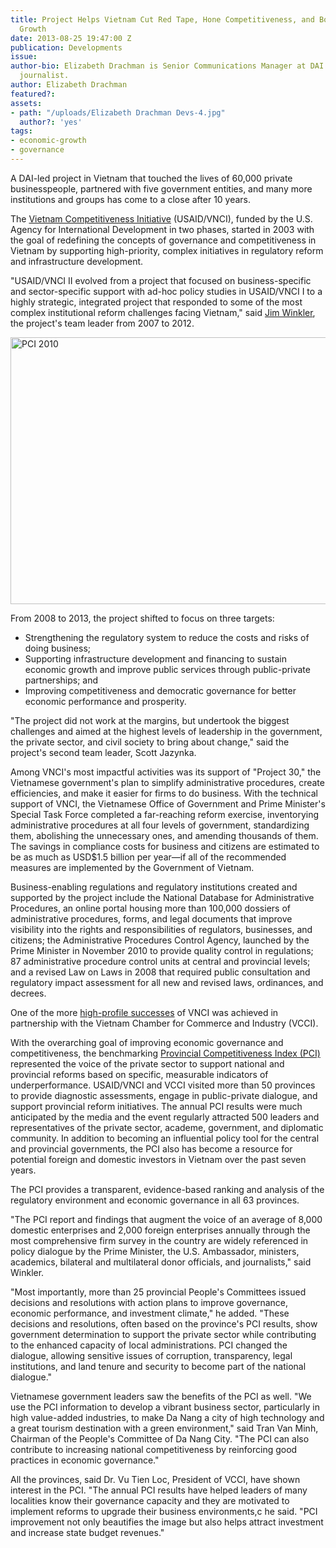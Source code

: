 ```yaml
---
title: Project Helps Vietnam Cut Red Tape, Hone Competitiveness, and Boost Economic
  Growth
date: 2013-08-25 19:47:00 Z
publication: Developments
issue: 
author-bio: Elizabeth Drachman is Senior Communications Manager at DAI and a former
  journalist.
author: Elizabeth Drachman
featured?: 
assets:
- path: "/uploads/Elizabeth Drachman Devs-4.jpg"
  author?: 'yes'
tags:
- economic-growth
- governance
---
```


A DAI-led project in Vietnam that touched the lives of 60,000 private businesspeople, partnered with five government entities, and many more institutions and groups has come to a close after 10 years.




The [Vietnam Competitiveness Initiative][1] (USAID/VNCI), funded by the U.S. Agency for International Development in two phases, started in 2003 with the goal of redefining the concepts of governance and competitiveness in Vietnam by supporting high-priority, complex initiatives in regulatory reform and infrastructure development.

"USAID/VNCI II evolved from a project that focused on business-specific and sector-specific support with ad-hoc policy studies in USAID/VNCI I to a highly strategic, integrated project that responded to some of the most complex institutional reform challenges facing Vietnam," said [Jim Winkler][2], the project's team leader from 2007 to 2012.

<a data-flickr-embed="true" data-context="true"  href="https://www.flickr.com/photos/daiglobal/9034197295/in/photostream/" title="PCI 2010"><img src="https://c1.staticflickr.com/8/7380/9034197295_077e1c72cb_z.jpg" width="640" height="427" alt="PCI 2010"></a><script async src="//embedr.flickr.com/assets/client-code.js" charset="utf-8"></script>

From 2008 to 2013, the project shifted to focus on three targets:

* Strengthening the regulatory system to reduce the costs and risks of doing business;
* Supporting infrastructure development and financing to sustain economic growth and improve public services through public-private partnerships; and
* Improving competitiveness and democratic governance for better economic performance and prosperity.

"The project did not work at the margins, but undertook the biggest challenges and aimed at the highest levels of leadership in the government, the private sector, and civil society to bring about change," said the project's second team leader, Scott Jazynka.

Among VNCI's most impactful activities was its support of "Project 30," the Vietnamese government's plan to simplify administrative procedures, create efficiencies, and make it easier for firms to do business. With the technical support of VNCI, the Vietnamese Office of Government and Prime Minister's Special Task Force completed a far-reaching reform exercise, inventorying administrative procedures at all four levels of government, standardizing them, abolishing the unnecessary ones, and amending thousands of them. The savings in compliance costs for business and citizens are estimated to be as much as USD$1.5 billion per year—if all of the recommended measures are implemented by the Government of Vietnam.

Business-enabling regulations and regulatory institutions created and supported by the project include the National Database for Administrative Procedures, an online portal housing more than 100,000 dossiers of administrative procedures, forms, and legal documents that improve visibility into the rights and responsibilities of regulators, businesses, and citizens; the Administrative Procedures Control Agency, launched by the Prime Minister in November 2010 to provide quality control in regulations; 87 administrative procedure control units at central and provincial levels; and a revised Law on Laws in 2008 that required public consultation and regulatory impact assessment for all new and revised laws, ordinances, and decrees.

One of the more [high-profile successes][3] of VNCI was achieved in partnership with the Vietnam Chamber for Commerce and Industry (VCCI).

With the overarching goal of improving economic governance and competitiveness, the benchmarking [Provincial Competitiveness Index (PCI)][4] represented the voice of the private sector to support national and provincial reforms based on specific, measurable indicators of underperformance. USAID/VNCI and VCCI visited more than 50 provinces to provide diagnostic assessments, engage in public-private dialogue, and support provincial reform initiatives. The annual PCI results were much anticipated by the media and the event regularly attracted 500 leaders and representatives of the private sector, academe, government, and diplomatic community. In addition to becoming an influential policy tool for the central and provincial governments, the PCI also has become a resource for potential foreign and domestic investors in Vietnam over the past seven years.

The PCI provides a transparent, evidence-based ranking and analysis of the regulatory environment and economic governance in all 63 provinces.

"The PCI report and findings that augment the voice of an average of 8,000 domestic enterprises and 2,000 foreign enterprises annually through the most comprehensive firm survey in the country are widely referenced in policy dialogue by the Prime Minister, the U.S. Ambassador, ministers, academics, bilateral and multilateral donor officials, and journalists," said Winkler.

"Most importantly, more than 25 provincial People's Committees issued decisions and resolutions with action plans to improve governance, economic performance, and investment climate," he added. "These decisions and resolutions, often based on the province's PCI results, show government determination to support the private sector while contributing to the enhanced capacity of local administrations. PCI changed the dialogue, allowing sensitive issues of corruption, transparency, legal institutions, and land tenure and security to become part of the national dialogue."

Vietnamese government leaders saw the benefits of the PCI as well. "We use the PCI information to develop a vibrant business sector, particularly in high value-added industries, to make Da Nang a city of high technology and a great tourism destination with a green environment," said Tran Van Minh, Chairman of the People's Committee of Da Nang City. "The PCI can also contribute to increasing national competitiveness by reinforcing good practices in economic governance."

All the provinces, said Dr. Vu Tien Loc, President of VCCI, have shown interest in the PCI. "The annual PCI results have helped leaders of many localities know their governance capacity and they are motivated to implement reforms to upgrade their business environments,c he said. "PCI improvement not only beautifies the image but also helps attract investment and increase state budget revenues."

[1]: http://dai.com/our-work/projects/vietnam%E2%80%94competitiveness-initiative-vnci
[2]: http://dai.com/who-we-are/leadership/jim-winkler
[3]: http://dai.com/news-publications/news/vietnam-cited-world-bank-reforms-its-business-environment
[4]: http://dai.com/news-publications/news/eighth-provincial-competitiveness-index-gains-wide-support-vietnam
